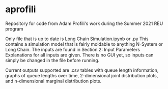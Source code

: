 # aprofili
Repository for code from Adam Profili's work during the Summer 2021 REU program

Only file that is up to date is Long Chain Simulation.ipynb or .py
This contains a simulation model that is fairly moldable to anything N-System or Long Chain. The inputs are found in Section 2: Input Parameters
Explanations for all inputs are given. There is no GUI yet, so inputs can simply be changed in the file before running.

Current outputs supported are .csv tables with queue length information, graphs of queue lengths over time,
2-dimensional joint distribution plots, and n-dimensional marginal distribution plots.
